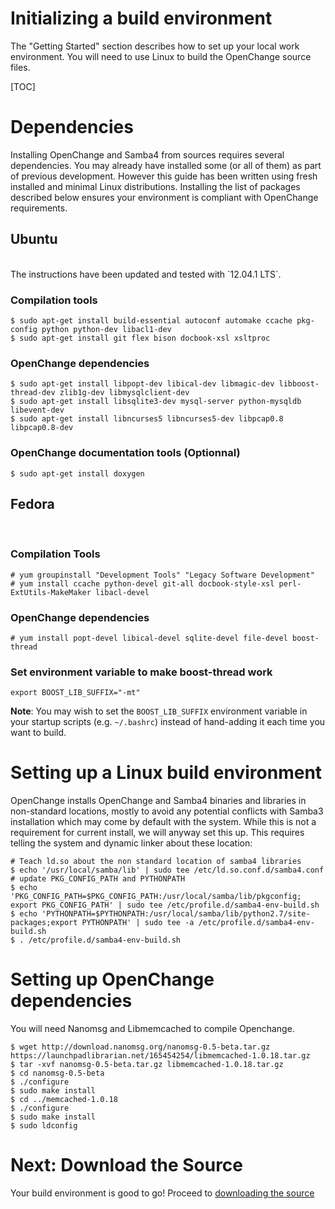 # Initializing a build environment #

The "Getting Started" section describes how to set up your local work
environment. You will need to use Linux to build the OpenChange source files.

[TOC]

# Dependencies #

Installing OpenChange and Samba4 from sources requires several
dependencies. You may already have installed some (or all of them) as
part of previous development. However this guide has been written
using fresh installed and minimal Linux
distributions. Installing the list of packages described below ensures
your environment is compliant with OpenChange requirements.

## Ubuntu ##

<br/>
The instructions have been updated and tested with `12.04.1 LTS`.
<br/>

### Compilation tools ###

    $ sudo apt-get install build-essential autoconf automake ccache pkg-config python python-dev libacl1-dev
    $ sudo apt-get install git flex bison docbook-xsl xsltproc

### OpenChange dependencies ###

    $ sudo apt-get install libpopt-dev libical-dev libmagic-dev libboost-thread-dev zlib1g-dev libmysqlclient-dev
    $ sudo apt-get install libsqlite3-dev mysql-server python-mysqldb libevent-dev
    $ sudo apt-get install libncurses5 libncurses5-dev libpcap0.8 libpcap0.8-dev

### OpenChange documentation tools (Optionnal) ###

    $ sudo apt-get install doxygen

## Fedora ##

<br/>

### Compilation Tools ###

    # yum groupinstall "Development Tools" "Legacy Software Development" 
    # yum install ccache python-devel git-all docbook-style-xsl perl-ExtUtils-MakeMaker libacl-devel

### OpenChange dependencies ###

    # yum install popt-devel libical-devel sqlite-devel file-devel boost-thread

### Set environment variable to make boost-thread work ###

    export BOOST_LIB_SUFFIX="-mt" 

**Note**: You may wish to set the `BOOST_LIB_SUFFIX` environment
  variable in your startup scripts (e.g. `~/.bashrc`) instead of
  hand-adding it each time you want to build.

# Setting up a Linux build environment #

OpenChange installs OpenChange and Samba4 binaries and libraries in
non-standard locations, mostly to avoid any potential conflicts with
Samba3 installation which may come by default with the system. While
this is not a requirement for current install, we will anyway set this
up. This requires telling the system and dynamic linker about these
location:

    # Teach ld.so about the non standard location of samba4 libraries
    $ echo '/usr/local/samba/lib' | sudo tee /etc/ld.so.conf.d/samba4.conf
    # update PKG_CONFIG_PATH and PYTHONPATH
    $ echo 'PKG_CONFIG_PATH=$PKG_CONFIG_PATH:/usr/local/samba/lib/pkgconfig; export PKG_CONFIG_PATH' | sudo tee /etc/profile.d/samba4-env-build.sh
    $ echo 'PYTHONPATH=$PYTHONPATH:/usr/local/samba/lib/python2.7/site-packages;export PYTHONPATH' | sudo tee -a /etc/profile.d/samba4-env-build.sh
    $ . /etc/profile.d/samba4-env-build.sh

# Setting up OpenChange dependencies #

You will need Nanomsg and Libmemcached to compile Openchange.

    $ wget http://download.nanomsg.org/nanomsg-0.5-beta.tar.gz https://launchpadlibrarian.net/165454254/libmemcached-1.0.18.tar.gz
    $ tar -xvf nanomsg-0.5-beta.tar.gz libmemcached-1.0.18.tar.gz
    $ cd nanomsg-0.5-beta
    $ ./configure
    $ sudo make install
    $ cd ../memcached-1.0.18
    $ ./configure
    $ sudo make install
    $ sudo ldconfig


# Next: Download the Source #

Your build environment is good to go! Proceed to [downloading the source](/cookbook/downloading.html)
